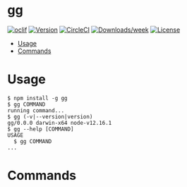 gg
==



[![oclif](https://img.shields.io/badge/cli-oclif-brightgreen.svg)](https://oclif.io)
[![Version](https://img.shields.io/npm/v/gg.svg)](https://npmjs.org/package/gg)
[![CircleCI](https://circleci.com/gh/shmy/gg/tree/master.svg?style=shield)](https://circleci.com/gh/shmy/gg/tree/master)
[![Downloads/week](https://img.shields.io/npm/dw/gg.svg)](https://npmjs.org/package/gg)
[![License](https://img.shields.io/npm/l/gg.svg)](https://github.com/shmy/gg/blob/master/package.json)

<!-- toc -->
* [Usage](#usage)
* [Commands](#commands)
<!-- tocstop -->
# Usage
<!-- usage -->
```sh-session
$ npm install -g gg
$ gg COMMAND
running command...
$ gg (-v|--version|version)
gg/0.0.0 darwin-x64 node-v12.16.1
$ gg --help [COMMAND]
USAGE
  $ gg COMMAND
...
```
<!-- usagestop -->
# Commands
<!-- commands -->

<!-- commandsstop -->
